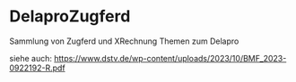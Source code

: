 # DelaproZugferd
Sammlung von Zugferd und XRechnung Themen zum Delapro

siehe auch: https://www.dstv.de/wp-content/uploads/2023/10/BMF_2023-0922192-R.pdf
